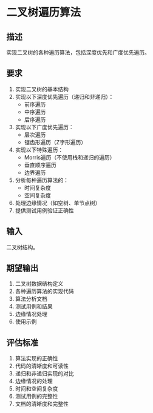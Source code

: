 # 二叉树遍历算法

## 描述
实现二叉树的各种遍历算法，包括深度优先和广度优先遍历。

## 要求
1. 实现二叉树的基本结构
2. 实现以下深度优先遍历（递归和非递归）：
   - 前序遍历
   - 中序遍历
   - 后序遍历
3. 实现以下广度优先遍历：
   - 层次遍历
   - 锯齿形遍历（Z字形遍历）
4. 实现以下特殊遍历：
   - Morris遍历（不使用栈和递归的遍历）
   - 垂直顺序遍历
   - 边界遍历
5. 分析每种遍历算法的：
   - 时间复杂度
   - 空间复杂度
6. 处理边缘情况（如空树、单节点树）
7. 提供测试用例验证正确性

## 输入
二叉树结构。

## 期望输出
1. 二叉树数据结构定义
2. 各种遍历算法的实现代码
3. 算法分析文档
4. 测试用例和结果
5. 边缘情况处理
6. 使用示例

## 评估标准
1. 算法实现的正确性
2. 代码的清晰度和可读性
3. 递归和非递归实现的对比
4. 边缘情况的处理
5. 时间和空间复杂度
6. 测试用例的完整性
7. 文档的清晰度和完整性